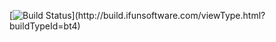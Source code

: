 [![Build Status](http://build.ifunsoftware.com/app/rest/builds/buildType:(id:bt4)/statusIcon)](http://build.ifunsoftware.com/viewType.html?buildTypeId=bt4)
